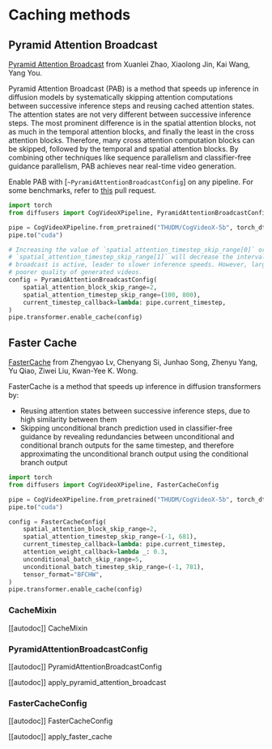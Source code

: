 <!-- Copyright 2024 The HuggingFace Team. All rights reserved.

Licensed under the Apache License, Version 2.0 (the "License"); you may not use this file except in compliance with
the License. You may obtain a copy of the License at

http://www.apache.org/licenses/LICENSE-2.0

Unless required by applicable law or agreed to in writing, software distributed under the License is distributed on
an "AS IS" BASIS, WITHOUT WARRANTIES OR CONDITIONS OF ANY KIND, either express or implied. See the License for the
specific language governing permissions and limitations under the License. -->

# Caching methods

## Pyramid Attention Broadcast

[Pyramid Attention Broadcast](https://huggingface.co/papers/2408.12588) from Xuanlei Zhao, Xiaolong Jin, Kai Wang, Yang You.

Pyramid Attention Broadcast (PAB) is a method that speeds up inference in diffusion models by systematically skipping attention computations between successive inference steps and reusing cached attention states. The attention states are not very different between successive inference steps. The most prominent difference is in the spatial attention blocks, not as much in the temporal attention blocks, and finally the least in the cross attention blocks. Therefore, many cross attention computation blocks can be skipped, followed by the temporal and spatial attention blocks. By combining other techniques like sequence parallelism and classifier-free guidance parallelism, PAB achieves near real-time video generation.

Enable PAB with [`~PyramidAttentionBroadcastConfig`] on any pipeline. For some benchmarks, refer to [this](https://github.com/huggingface/diffusers/pull/9562) pull request.

```python
import torch
from diffusers import CogVideoXPipeline, PyramidAttentionBroadcastConfig

pipe = CogVideoXPipeline.from_pretrained("THUDM/CogVideoX-5b", torch_dtype=torch.bfloat16)
pipe.to("cuda")

# Increasing the value of `spatial_attention_timestep_skip_range[0]` or decreasing the value of
# `spatial_attention_timestep_skip_range[1]` will decrease the interval in which pyramid attention
# broadcast is active, leader to slower inference speeds. However, large intervals can lead to
# poorer quality of generated videos.
config = PyramidAttentionBroadcastConfig(
    spatial_attention_block_skip_range=2,
    spatial_attention_timestep_skip_range=(100, 800),
    current_timestep_callback=lambda: pipe.current_timestep,
)
pipe.transformer.enable_cache(config)
```

## Faster Cache

[FasterCache](https://huggingface.co/papers/2410.19355) from Zhengyao Lv, Chenyang Si, Junhao Song, Zhenyu Yang, Yu Qiao, Ziwei Liu, Kwan-Yee K. Wong.

FasterCache is a method that speeds up inference in diffusion transformers by:
- Reusing attention states between successive inference steps, due to high similarity between them
- Skipping unconditional branch prediction used in classifier-free guidance by revealing redundancies between unconditional and conditional branch outputs for the same timestep, and therefore approximating the unconditional branch output using the conditional branch output

```python
import torch
from diffusers import CogVideoXPipeline, FasterCacheConfig

pipe = CogVideoXPipeline.from_pretrained("THUDM/CogVideoX-5b", torch_dtype=torch.bfloat16)
pipe.to("cuda")

config = FasterCacheConfig(
    spatial_attention_block_skip_range=2,
    spatial_attention_timestep_skip_range=(-1, 681),
    current_timestep_callback=lambda: pipe.current_timestep,
    attention_weight_callback=lambda _: 0.3,
    unconditional_batch_skip_range=5,
    unconditional_batch_timestep_skip_range=(-1, 781),
    tensor_format="BFCHW",
)
pipe.transformer.enable_cache(config)
```

### CacheMixin

[[autodoc]] CacheMixin

### PyramidAttentionBroadcastConfig

[[autodoc]] PyramidAttentionBroadcastConfig

[[autodoc]] apply_pyramid_attention_broadcast

### FasterCacheConfig

[[autodoc]] FasterCacheConfig

[[autodoc]] apply_faster_cache
